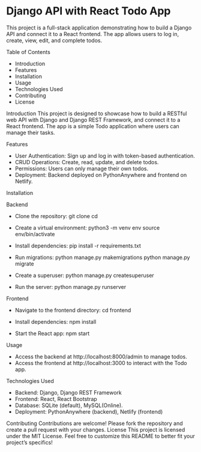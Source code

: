 # Django API with React Todo App

This project is a full-stack application demonstrating how to build a Django API and connect it to a React frontend. The app allows users to log in, create, view, edit, and complete todos.

Table of Contents
 * Introduction
 * Features
 * Installation
 * Usage
 * Technologies Used
 * Contributing
 * License

Introduction
This project is designed to showcase how to build a RESTful web API with Django and Django REST Framework, and connect it to a React frontend. The app is a simple Todo application where users can manage their tasks.

Features
 * User Authentication: Sign up and log in with token-based authentication.
 * CRUD Operations: Create, read, update, and delete todos.
 * Permissions: Users can only manage their own todos.
 * Deployment: Backend deployed on PythonAnywhere and frontend on Netlify.

Installation

Backend
 * Clone the repository:
   git clone <repository-url>
cd <repository-directory>

 * Create a virtual environment:
   python3 -m venv env
source env/bin/activate

 * Install dependencies:
   pip install -r requirements.txt

 * Run migrations:
   python manage.py makemigrations
python manage.py migrate

 * Create a superuser:
   python manage.py createsuperuser

 * Run the server:
   python manage.py runserver

Frontend
 * Navigate to the frontend directory:
   cd frontend

 * Install dependencies:
   npm install

 * Start the React app:
   npm start


Usage
 * Access the backend at http://localhost:8000/admin to manage todos.
 * Access the frontend at http://localhost:3000 to interact with the Todo app.

Technologies Used
 * Backend: Django, Django REST Framework
 * Frontend: React, React Bootstrap
 * Database: SQLite (default), MySQL(Online).
 * Deployment: PythonAnywhere (backend), Netlify (frontend)

Contributing
Contributions are welcome! Please fork the repository and create a pull request with your changes.
License
This project is licensed under the MIT License.
Feel free to customize this README to better fit your project’s specifics!
